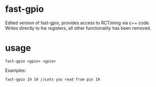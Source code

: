# fast-gpio
Edited version of fast-gpio, provides access to RCTiming via c++ code. Writes directly to hw registers, all other functionality has been removed. 

# usage

    fast-gpio <gpio> <gpio>

Examples:

    fast-gpio 19 19 //Lets you read from pin 19